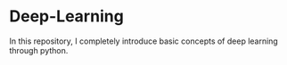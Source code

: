 # Deep-Learning
In this repository, I completely introduce basic concepts of deep learning through python. 
